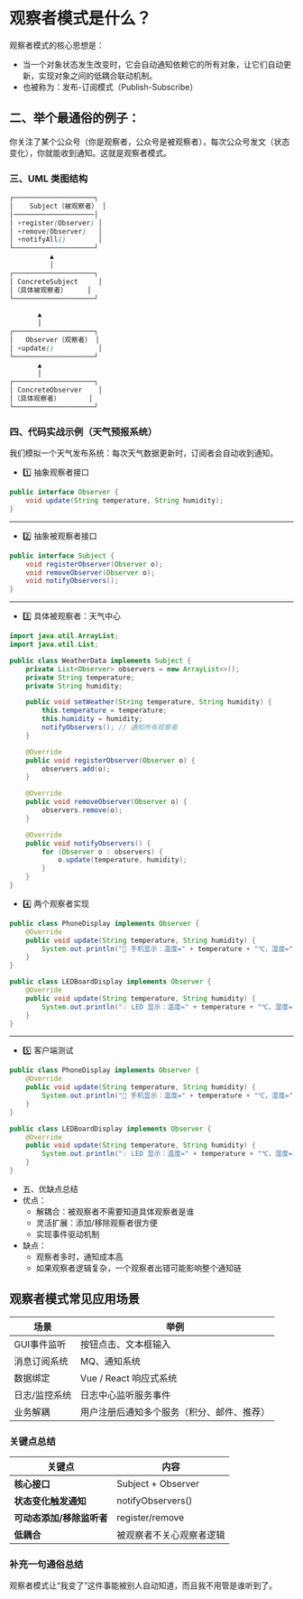 # 观察者模式是什么？
观察者模式的核心思想是：
- 当一个对象状态发生改变时，它会自动通知依赖它的所有对象，让它们自动更新，实现对象之间的低耦合联动机制。
- 也被称为：发布-订阅模式（Publish-Subscribe）  
## 二、举个最通俗的例子：
你关注了某个公众号（你是观察者，公众号是被观察者），每次公众号发文（状态变化），你就能收到通知。这就是观察者模式。
### 三、UML 类图结构
```scss
┌────────────────────┐
│    Subject（被观察者） │
│────────────────────│
│ +register(Observer) │
│ +remove(Observer)   │
│ +notifyAll()        │
└────────────────────┘
          ▲
          │
┌────────────────────┐
│ ConcreteSubject     │
│（具体被观察者）     │
└────────────────────┘

       ▲
       │
┌────────────────────┐
│   Observer（观察者） │
│ +update()           │
└────────────────────┘
       ▲
       │
┌────────────────────┐
│ ConcreteObserver    │
│（具体观察者）       │
└────────────────────┘

```  
### 四、代码实战示例（天气预报系统）
我们模拟一个天气发布系统：每次天气数据更新时，订阅者会自动收到通知。  
- 1️⃣ 抽象观察者接口
````java
public interface Observer {
    void update(String temperature, String humidity);
}

````  
---  
- 2️⃣ 抽象被观察者接口  
```java
public interface Subject {
    void registerObserver(Observer o);
    void removeObserver(Observer o);
    void notifyObservers();
}

```  
---  
- 3️⃣ 具体被观察者：天气中心  
```java
import java.util.ArrayList;
import java.util.List;

public class WeatherData implements Subject {
    private List<Observer> observers = new ArrayList<>();
    private String temperature;
    private String humidity;

    public void setWeather(String temperature, String humidity) {
        this.temperature = temperature;
        this.humidity = humidity;
        notifyObservers(); // 通知所有观察者
    }

    @Override
    public void registerObserver(Observer o) {
        observers.add(o);
    }

    @Override
    public void removeObserver(Observer o) {
        observers.remove(o);
    }

    @Override
    public void notifyObservers() {
        for (Observer o : observers) {
            o.update(temperature, humidity);
        }
    }
}

```  
- 4️⃣ 两个观察者实现  
```java
public class PhoneDisplay implements Observer {
    @Override
    public void update(String temperature, String humidity) {
        System.out.println("📱 手机显示：温度=" + temperature + "℃，湿度=" + humidity + "%");
    }
}

public class LEDBoardDisplay implements Observer {
    @Override
    public void update(String temperature, String humidity) {
        System.out.println("💡 LED 显示：温度=" + temperature + "℃，湿度=" + humidity + "%");
    }
}

```  
---  
- 5️⃣ 客户端测试
```java
public class PhoneDisplay implements Observer {
    @Override
    public void update(String temperature, String humidity) {
        System.out.println("📱 手机显示：温度=" + temperature + "℃，湿度=" + humidity + "%");
    }
}

public class LEDBoardDisplay implements Observer {
    @Override
    public void update(String temperature, String humidity) {
        System.out.println("💡 LED 显示：温度=" + temperature + "℃，湿度=" + humidity + "%");
    }
}

```  
- 五、优缺点总结
- 优点：
  - 解耦合：被观察者不需要知道具体观察者是谁
  - 灵活扩展：添加/移除观察者很方便
  - 实现事件驱动机制
- 缺点：
  - 观察者多时，通知成本高
  - 如果观察者逻辑复杂，一个观察者出错可能影响整个通知链  
## 观察者模式常见应用场景
| 场景      | 举例                    |
| ------- | --------------------- |
| GUI事件监听 | 按钮点击、文本框输入            |
| 消息订阅系统  | MQ、通知系统               |
| 数据绑定    | Vue / React 响应式系统     |
| 日志/监控系统 | 日志中心监听服务事件            |
| 业务解耦    | 用户注册后通知多个服务（积分、邮件、推荐） |

### 关键点总结
| 关键点             | 内容                 |
| --------------- | ------------------ |
| **核心接口**        | Subject + Observer |
| **状态变化触发通知**    | notifyObservers()  |
| **可动态添加/移除监听者** | register/remove    |
| **低耦合**         | 被观察者不关心观察者逻辑       |
### 补充一句通俗总结
观察者模式让“我变了”这件事能被别人自动知道，而且我不用管是谁听到了。